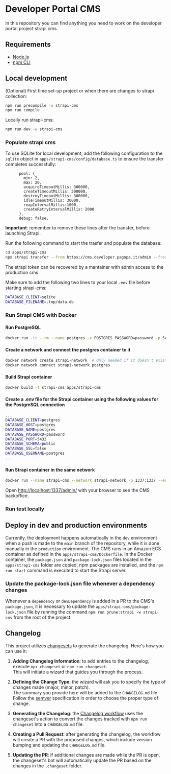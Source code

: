 # Developer Portal CMS

In this repository you can find anything you need to work on the developer portal project strapi cms.

## Requirements

- [Node.js](https://nodejs.org/docs/latest-v18.x/api/index.html)
- [npm CLI](https://docs.npmjs.com/cli/v9)

## Local development

(Optional) First time set-up project or when there are changes to strapi collection:
```bash
npm run precompile -w strapi-cms 
npm run compile 
```

Locally run strapi-cms:
```bash
npm run dev -w strapi-cms    
```

### Populate strapi cms

To use SQLite for local development, add the following configuration to the `sqlite` object in `apps/strapi-cms/config/database.ts` to ensure the transfer completes successfully:
```
      pool: {
        min: 2,
        max: 20,
        acquireTimeoutMillis: 300000,
        createTimeoutMillis: 300000,
        destroyTimeoutMillis: 300000,
        idleTimeoutMillis: 30000,
        reapIntervalMillis:1000,
        createRetryIntervalMillis: 2000
      },
      debug: false,
```
**Important**: remember to remove these lines after the transfer, before launching Strapi.

Run the following command to start the trasfer and populate the database:
``` bash
cd apps/strapi-cms
npx strapi transfer --from https://cms.developer.pagopa.it/admin --from-token <strapi_token>
```
The strapi token can be recovered by a mantainer with admin access to the production cms

Make sure to add the following two lines to your local `.env` file before starting strapi-cms:
``` bash
DATABASE_CLIENT=sqlite
DATABASE_FILENAME=.tmp/data.db
```

### Run Strapi CMS with Docker

#### Run PostgreSQL
``` bash
docker run -it --rm --name postgres -e POSTGRES_PASSWORD=password -p 5432:5432 postgres:14
```

#### Create a network and connect the postgres container to it
``` bash
docker network create strapi-network  # Only needed if it doesn't exist
docker network connect strapi-network postgres
```

#### Build Strapi container
``` bash
docker build -t strapi-cms apps/strapi-cms
```

#### Create a .env file for the Strapi container using the following values for the PostgreSQL connection
``` bash
...
DATABASE_CLIENT=postgres
DATABASE_HOST=postgres
DATABASE_NAME=postgres
DATABASE_PASSWORD=password
DATABASE_PORT=5432
DATABASE_SCHEMA=public
DATABASE_SSL=false
DATABASE_USERNAME=postgres
...
```

#### Run Strapi container in the same network
``` bash
docker run --name strapi-cms --network strapi-network -p 1337:1337 --env-file apps/strapi-cms/.env-docker strapi-cms
```

Open [http://localhost:1337/admin/](http://localhost:1337/admin/) with your browser to see the CMS backoffice.

### Run test locally


## Deploy in dev and production environments
Currently, the deployment happens automatically in the `dev` environment when a push is made to the `main` branch of the repository, while it is done manually in the `production` environment.
The CMS runs in an Amazon ECS container as defined in the `apps/strapi-cms/Dockerfile`.
In the Docker container, the `package.json` and `package-lock.json` files located in the `apps/strapi-cms` folder are copied, npm packages are installed, and the `npm run start` command is executed to start the Strapi server.

### Update the package-lock.json file whenever a dependency changes
Whenever a `dependency` or `devDependency` is added in a PR to the CMS's `package.json`, it is necessary to update the `apps/strapi-cms/package-lock.json` file by running the command
`npm run prune:strapi -w strapi-cms` from the root of the project.

## Changelog
This project utilizes [changesets](https://github.com/changesets/changesets) to generate the changelog. Here's how you can use it:

1. **Adding Changelog Information**: to add entries to the changelog, execute `npx changeset` or `npm run changeset`.  
This will initiate a wizard that guides you through the process.

2. **Defining the Change Type**: the wizard will ask you to specify the type of changes made (major, minor, patch).  
The summary you provide here will be added to the `CHANGELOG.md` file. Follow the [semver](https://semver.org/#summary) specification in order to choose the proper type of change.

3. **Generating the Changelog**: the [Changelog workflow](.github/workflows/changelog.yaml) uses the changeset's action to convert the changes tracked with `npm run changeset` into a `CHANGELOG.md` file.

4. **Creating a Pull Request**: after generating the changelog, the workflow will create a PR with the proposed changes, which include version bumping and updating the `CHANGELOG.md` file.

5. **Updating the PR**: if additional changes are made while the PR is open, the changeset's bot will automatically update the PR based on the changes in the `.changeset` folder.
